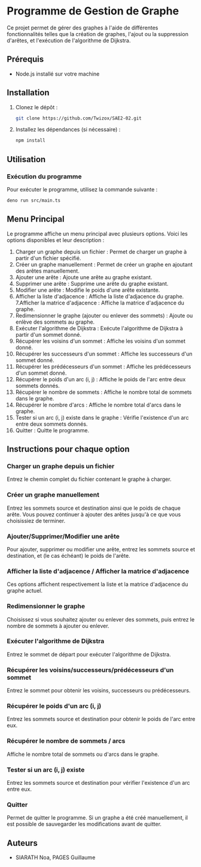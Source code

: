 # Programme de Gestion de Graphe

Ce projet permet de gérer des graphes à l'aide de différentes fonctionnalités telles que la création de graphes, l'ajout ou la suppression d'arêtes, et l'exécution de l'algorithme de Dijkstra.

## Prérequis

- Node.js installé sur votre machine

## Installation

1. Clonez le dépôt :

    ```bash
    git clone https://github.com/Twizox/SAE2-02.git
    ```

2. Installez les dépendances (si nécessaire) :

    ```bash
    npm install
    ```

## Utilisation

### Exécution du programme

Pour exécuter le programme, utilisez la commande suivante :

```bash
deno run src/main.ts
```

## Menu Principal
Le programme affiche un menu principal avec plusieurs options. Voici les options disponibles et leur description :

1. Charger un graphe depuis un fichier : Permet de charger un graphe à partir d'un fichier spécifié.
2. Créer un graphe manuellement : Permet de créer un graphe en ajoutant des arêtes manuellement.
3. Ajouter une arête : Ajoute une arête au graphe existant.
4. Supprimer une arête : Supprime une arête du graphe existant.
5. Modifier une arête : Modifie le poids d'une arête existante.
6. Afficher la liste d'adjacence : Affiche la liste d'adjacence du graphe.
7.Afficher la matrice d'adjacence : Affiche la matrice d'adjacence du graphe.
8. Redimensionner le graphe (ajouter ou enlever des sommets) : Ajoute ou enlève des sommets au graphe.
9. Exécuter l'algorithme de Dijkstra : Exécute l'algorithme de Dijkstra à partir d'un sommet donné.
10. Récupérer les voisins d'un sommet : Affiche les voisins d'un sommet donné.
11. Récupérer les successeurs d'un sommet : Affiche les successeurs d'un sommet donné.
12. Récupérer les prédécesseurs d'un sommet : Affiche les prédécesseurs d'un sommet donné.
13. Récupérer le poids d'un arc (i, j) : Affiche le poids de l'arc entre deux sommets donnés.
14. Récupérer le nombre de sommets : Affiche le nombre total de sommets dans le graphe.
15. Récupérer le nombre d'arcs : Affiche le nombre total d'arcs dans le graphe.
16. Tester si un arc (i, j) existe dans le graphe : Vérifie l'existence d'un arc entre deux sommets donnés.
17. Quitter : Quitte le programme.

## Instructions pour chaque option

### Charger un graphe depuis un fichier
Entrez le chemin complet du fichier contenant le graphe à charger.

### Créer un graphe manuellement
Entrez les sommets source et destination ainsi que le poids de chaque arête. Vous pouvez continuer à ajouter des arêtes jusqu'à ce que vous choisissiez de terminer.

### Ajouter/Supprimer/Modifier une arête
Pour ajouter, supprimer ou modifier une arête, entrez les sommets source et destination, et (le cas échéant) le poids de l'arête.

### Afficher la liste d'adjacence / Afficher la matrice d'adjacence
Ces options affichent respectivement la liste et la matrice d'adjacence du graphe actuel.

### Redimensionner le graphe
Choisissez si vous souhaitez ajouter ou enlever des sommets, puis entrez le nombre de sommets à ajouter ou enlever.

### Exécuter l'algorithme de Dijkstra
Entrez le sommet de départ pour exécuter l'algorithme de Dijkstra.

### Récupérer les voisins/successeurs/prédécesseurs d'un sommet
Entrez le sommet pour obtenir les voisins, successeurs ou prédécesseurs.

### Récupérer le poids d'un arc (i, j)
Entrez les sommets source et destination pour obtenir le poids de l'arc entre eux.

### Récupérer le nombre de sommets / arcs
Affiche le nombre total de sommets ou d'arcs dans le graphe.

### Tester si un arc (i, j) existe
Entrez les sommets source et destination pour vérifier l'existence d'un arc entre eux.

### Quitter
Permet de quitter le programme. Si un graphe a été créé manuellement, il est possible de sauvegarder les modifications avant de quitter.

## Auteurs
- SIARATH Noa, PAGES Guillaume
